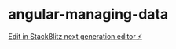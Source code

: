 # angular-managing-data

[Edit in StackBlitz next generation editor ⚡️](https://stackblitz.com/~/github.com/Swinglex/angular-managing-data)